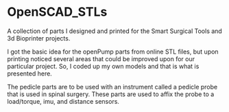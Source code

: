 # OpenSCAD_STLs

A collection of parts I designed and printed for the Smart Surgical Tools and 3d Bioprinter projects.

I got the basic idea for the openPump parts from online STL files, but upon printing noticed several
areas that could be improved upon for our particular project. So, I coded up my own models and that
is what is presented here.

The pedicle parts are to be used with an instrument called a pedicle probe that is used in spinal surgery.
These parts are used to affix the probe to a load/torque, imu, and distance sensors.
